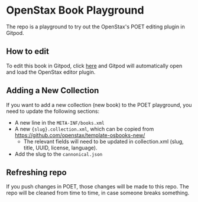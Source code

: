 # OpenStax Book Playground

The repo is a playground to try out the OpenStax's POET editing plugin in Gitpod.

## How to edit

To edit this book in Gitpod, click [here](https://gitpod.io/#https://github.com/openstax/osbooks-playground) and Gitpod will automatically open and load the OpenStax editor plugin.

## Adding a New Collection

If you want to add a new collection (new book) to the POET playground, you need to update the following sections:
  - A new line in the `META-INF/books.xml`
  - A new `{slug}.collection.xml`, which can be copied from https://github.com/openstax/template-osbooks-new/
    - The relevant fields will need to be updated in collection.xml (slug, title, UUID, license, language).
  - Add the slug to the `cannonical.json`

## Refreshing repo

If you push changes in POET, those changes will be made to this repo. The repo will be cleaned from time to time, in case someone breaks something.
